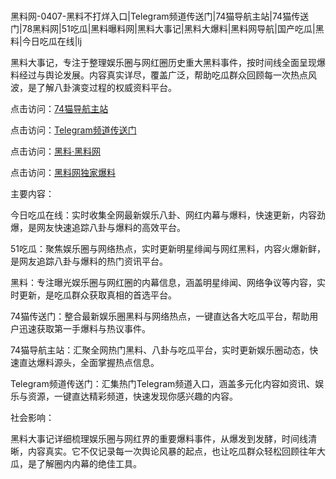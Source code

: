 #
黑料网-0407-黑料不打烊入口|Telegram频道传送门|74猫导航主站|74猫传送门|78黑料网|51吃瓜|黑料曝料网|黑料大事记|黑料大爆料|黑料网导航|国产吃瓜|黑料|今日吃瓜在线|lj

黑料大事记，专注于整理娱乐圈与网红圈历史重大黑料事件，按时间线全面呈现爆料经过与舆论发展。内容真实详尽，覆盖广泛，帮助吃瓜群众回顾每一次热点风波，是了解八卦演变过程的权威资料平台。


点击访问：<a href="https://74mao.com/">74猫导航主站</a>

点击访问：<a href="https://74mao.com/">Telegram频道传送门</a>

点击访问：<a href="https://fge-7ja.pages.dev/">黑料·黑料网</a>

点击访问：<a href="https://gbs-3wd.pages.dev/">黑料网独家爆料</a>


主要内容：

今日吃瓜在线：实时收集全网最新娱乐八卦、网红内幕与爆料，快速更新，内容劲爆，是网友快速追踪八卦与爆料的高效平台。

51吃瓜：聚焦娱乐圈与网络热点，实时更新明星绯闻与网红黑料，内容火爆新鲜，是网友追踪八卦与爆料的热门资讯平台。

黑料：专注曝光娱乐圈与网红圈的内幕信息，涵盖明星绯闻、网络争议等内容，实时更新，是吃瓜群众获取真相的首选平台。

74猫传送门：整合最新娱乐圈黑料与网络热点，一键直达各大吃瓜平台，帮助用户迅速获取第一手爆料与热议事件。

74猫导航主站：汇聚全网热门黑料、八卦与吃瓜平台，实时更新娱乐圈动态，快速直达爆料源头，全面掌握热点信息。

Telegram频道传送门：汇集热门Telegram频道入口，涵盖多元化内容如资讯、娱乐与资源，一键直达精彩频道，快速发现你感兴趣的内容。

社会影响：

黑料大事记详细梳理娱乐圈与网红界的重要爆料事件，从爆发到发酵，时间线清晰，内容真实。它不仅记录每一次舆论风暴的起点，也让吃瓜群众轻松回顾往年大瓜，是了解圈内内幕的绝佳工具。

<span style="display:none;">[Canonical link](https://github.com/237858/78267 ）</span>
